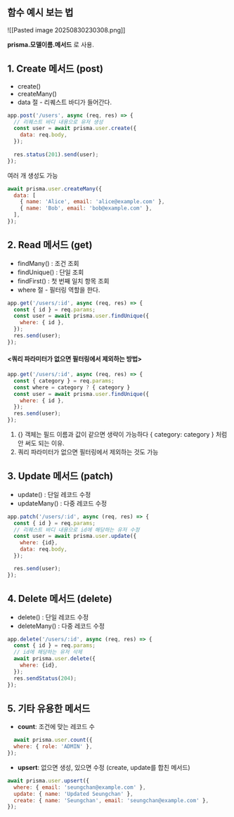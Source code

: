 ## 함수 예시 보는 법

![[Pasted image 20250830230308.png]]

**prisma.모델이름.메서드** 로 사용.


## 1. Create 메서드 (post)

- create()
- createMany()
- data 절 - 리퀘스트 바디가 들어간다.

```js
app.post('/users', async (req, res) => {
  // 리퀘스트 바디 내용으로 유저 생성
  const user = await prisma.user.create({
    data: req.body,
  });
  
  res.status(201).send(user);
});
```

여러 개 생성도 가능

```js
await prisma.user.createMany({
  data: [
    { name: 'Alice', email: 'alice@example.com' },
    { name: 'Bob', email: 'bob@example.com' },
  ],
});
```

## 2. Read 메서드 (get)

- findMany() : 조건 조회
- findUnique() : 단일 조회
- findFirst() : 첫 번째 일치 항목 조회
- where 절 - 필터링 역할을 한다.
```js
app.get('/users/:id', async (req, res) => {
  const { id } = req.params;
  const user = await prisma.user.findUnique({
    where: { id },
  });
  res.send(user);
});
```

#### <쿼리 파라미터가 없으면 필터링에서 제외하는 방법>
```js
app.get('/users/:id', async (req, res) => {
  const { category } = req.params;
  const where = category ? { category }
  const user = await prisma.user.findUnique({
    where: { id },
  });
  res.send(user);
});
```

1. {} 객체는 필드 이름과 값이 같으면 생략이 가능하다
   { category: category } 처럼 안 써도 되는 이유.
2. 쿼리 파라미터가 없으면 필터링에서 제외하는 것도 가능

## 3. Update 메서드 (patch)

- update() : 단일 레코드 수정
- updateMany() : 다중 레코드 수정

```js
app.patch('/users/:id', async (req, res) => {
  const { id } = req.params;
  // 리퀘스트 바디 내용으로 id에 해당하는 유저 수정
  const user = await prisma.user.update({
    where: {id},
    data: req.body,
  });

  res.send(user);
});
```

## 4. Delete 메서드 (delete)

- delete() : 단일 레코드 수정
- deleteMany() : 다중 레코드 수정

```js
app.delete('/users/:id', async (req, res) => {
  const { id } = req.params;
  // id에 해당하는 유저 삭제
  await prisma.user.delete({
    where: {id},
  });
  res.sendStatus(204);
});
```

## 5. 기타 유용한 메서드
- **count**: 조건에 맞는 레코드 수
```js
  await prisma.user.count({
  where: { role: 'ADMIN' },
});
```
- **upsert**: 없으면 생성, 있으면 수정 (create, update를 합친 메서드)
```js
await prisma.user.upsert({
  where: { email: 'seungchan@example.com' },
  update: { name: 'Updated Seungchan' },
  create: { name: 'Seungchan', email: 'seungchan@example.com' },
});
```